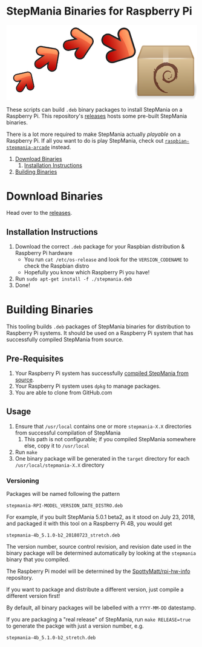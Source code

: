 StepMania Binaries for Raspberry Pi
==============================

![Packaging StepMania on Raspberry Pi](stepmania-deb.png)

These scripts can build `.deb` binary packages to install StepMania on a Raspberry Pi.
This repository's [releases](https://github.com/SpottyMatt/raspbian-stepmania-deb/releases/)
hosts some pre-built StepMania binaries.

There is a lot more required to make StepMania actually _playable_ on a Raspberry Pi.
If all you want to do is play StepMania, check out
[`raspbian-stepmania-arcade`](https://github.com/SpottyMatt/raspbian-stepmania-arcade) instead.

1. [Download Binaries](#download-binaries)
	1. [Installation Instructions](#installation-instructions)
2. [Building Binaries](#building-binaries)

Download Binaries
==============================

Head over to the [releases](https://github.com/SpottyMatt/stepmania-raspi-deb/releases).

Installation Instructions
-------------------------

1. Download the correct `.deb` package for your Raspbian distribution & Raspberry Pi hardware
	* You run `cat /etc/os-release` and look for the `VERSION_CODENAME` to check the Raspbian distro
	* Hopefully you know which Raspberry Pi you have!
2. Run `sudo apt-get install -f ./stepmania.deb`
3. Done!

Building Binaries
==============================

This tooling builds `.deb` packages of StepMania binaries for distribution to Raspberry Pi systems.
It should be used on a Raspberry Pi system that has successfully compiled StepMania from source.

Pre-Requisites
-------------------------

1. Your Raspberry Pi system has successfully [compiled StepMania from source](https://github.com/SpottyMatt/raspbian-stepmania-build).
2. Your Raspberry Pi system uses `dpkg` to manage packages.
3. You are able to clone from GitHub.com

Usage
-------------------------

1. Ensure that `/usr/local` contains one or more `stepmania-X.X` directories from successful compilation of StepMania
	1. This path is not configurable; if you compiled StepMania somewhere else, copy it to `/usr/local`
2. Run `make`
3. One binary package will be generated in the `target` directory for each `/usr/local/stepmania-X.X` directory

### Versioning

Packages will be named following the pattern

	stepmania-RPI-MODEL_VERSION_DATE_DISTRO.deb

For example, if you built StepMania 5.0.1 beta2, as it stood on July 23, 2018, and packaged it with this tool on a Raspberry Pi 4B, you would get

	stepmania-4b_5.1.0-b2_20180723_stretch.deb

The version number, source control revision, and revision date used in the binary package
will be determined automatically by looking at the `stepmania` binary that you compiled.

The Raspberry Pi model will be determined by the [SpottyMatt/rpi-hw-info](https://github.com/SpottyMatt/rpi-hw-info) repository.

If you want to package and distribute a different version, just compile a different version first!

By default, all binary packages will be labelled with a `YYYY-MM-DD` datestamp.

If you are packaging a "real release" of StepMania,
run `make RELEASE=true` to generate the packge with just a version number, e.g.

	stepmania-4b_5.1.0-b2_stretch.deb

